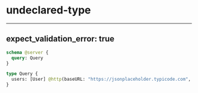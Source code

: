 # undeclared-type

---
expect_validation_error: true
---

```graphql @server
schema @server {
  query: Query
}

type Query {
  users: [User] @http(baseURL: "https://jsonplaceholder.typicode.com", path: "/users")
}
```
